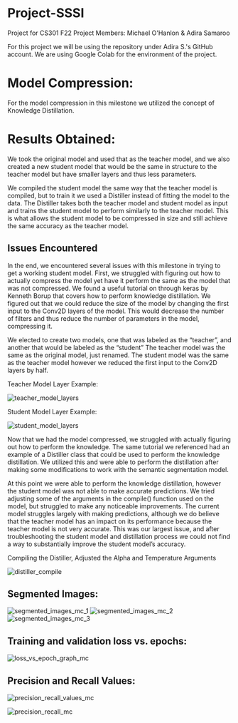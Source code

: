 # Project-SSSI
Project for CS301 F22
Project Members: Michael O'Hanlon & Adira Samaroo

For this project we will be using the repository under Adira S.'s GitHub account. We are using Google Colab for the environment of the project.

<h1>Model Compression:</h1>

For the model compression in this milestone we utilized the concept of Knowledge Distillation.

<h1>Results Obtained:</h1>

We took the original model and used that as the teacher model, and we also created a new student model that would be the same in structure to the teacher model but have smaller layers and thus less parameters.

We compiled the student model the same way that the teacher model is compiled, but to train it we used a Distiller instead of fitting the model to the data. The Distiller takes both the teacher model and student model as input and trains the student model to perform similarly to the teacher model. This is what allows the student model to be compressed in size and still achieve the same accuracy as the teacher model.

<h2>Issues Encountered</h2>

In the end, we encountered several issues with this milestone in trying to get a working student model. First, we struggled with figuring out how to actually compress the model yet have it perform the same as the model that was not compressed. We found a useful tutorial on through keras by Kenneth Borup that covers how to perform knowledge distillation. We figured out that we could reduce the size of the model by changing the first input to the Conv2D layers of the model. This would decrease the number of filters and thus reduce the number of parameters in the model, compressing it.

We elected to create two models, one that was labeled as the “teacher”, and another that would be labeled as the “student” The teacher model was the same as the original model, just renamed. The student model was the same as the teacher model however we reduced the first input to the Conv2D layers by half.

Teacher Model Layer Example:

![teacher_model_layers](https://github.com/adiraCode/Project-SSSI/blob/milestone-4/pictures/teacher_model_layers.png?raw=true)

Student Model Layer Example:

![student_model_layers](https://github.com/adiraCode/Project-SSSI/blob/milestone-4/pictures/student_model_layers.png?raw=true)

Now that we had the model compressed, we struggled with actually figuring out how to perform the knowledge. The same tutorial we referenced had an example of a Distiller class that could be used to perform the knowledge distillation. We utilized this and were able to perform the distillation after making some modifications to work with the semantic segmentation model.

At this point we were able to perform the knowledge distillation, however the student model was not able to make accurate predictions. We tried adjusting some of the arguments in the compile() function used on the model, but struggled to make any noticeable improvements. The current model struggles largely with making predictions, although we do believe that the teacher model has an impact on its performance because the teacher model is not very accurate. This was our largest issue, and after troubleshooting the student model and distillation process we could not find a way to substantially improve the student model’s accuracy.

Compiling the Distiller, Adjusted the Alpha and Temperature Arguments

![distiller_compile](https://github.com/adiraCode/Project-SSSI/blob/milestone-4/pictures/distiller_compile.png?raw=true)

<h2>Segmented Images:</h2>

![segmented_images_mc_1](https://github.com/adiraCode/Project-SSSI/blob/milestone-4/pictures/segmented_images_mc_1.png?raw=true)
![segmented_images_mc_2](https://github.com/adiraCode/Project-SSSI/blob/milestone-4/pictures/segmented_images_mc_2.png?raw=true)
![segmented_images_mc_3](https://github.com/adiraCode/Project-SSSI/blob/milestone-4/pictures/segmented_images_mc_3.png?raw=true)

<h2>Training and validation loss vs. epochs:</h2>

![loss_vs_epoch_graph_mc](https://github.com/adiraCode/Project-SSSI/blob/milestone-4/pictures/loss_vs_epoch_graph_mc.png?raw=true)

<h2>Precision and Recall Values:</h2>

![precision_recall_values_mc](https://github.com/adiraCode/Project-SSSI/blob/milestone-4/pictures/precision_recall_values_mc.png?raw=true)

![precision_recall_mc](https://github.com/adiraCode/Project-SSSI/blob/milestone-4/pictures/precision_recall_mc.png?raw=true)
